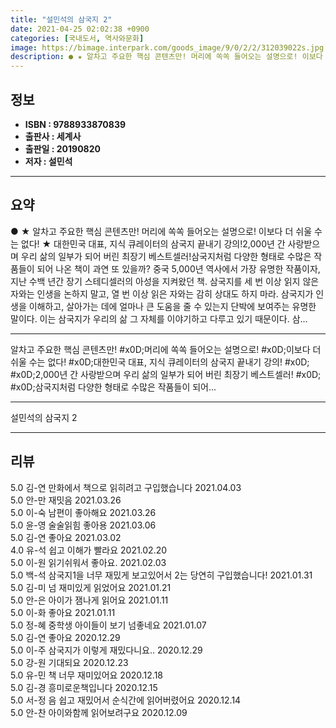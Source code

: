 ```yaml
---
title: "설민석의 삼국지 2"
date: 2021-04-25 02:02:38 +0900
categories: [국내도서, 역사와문화]
image: https://bimage.interpark.com/goods_image/9/0/2/2/312039022s.jpg
description: ● ★ 알차고 주요한 핵심 콘텐츠만! 머리에 쏙쏙 들어오는 설명으로! 이보다 더 쉬울 수는 없다! ★ 대한민국 대표, 지식 큐레이터의 삼국지 끝내기 강의!2,000년 간 사랑받으며 우리 삶의 일부가 되어 버린 최장기 베스트셀러!삼국지처럼 다양한 형태로 수많은 작품들이 되어 나온
---
```


## **정보**

- **ISBN : 9788933870839**
- **출판사 : 세계사**
- **출판일 : 20190820**
- **저자 : 설민석**

------



## **요약**

●  ★ 알차고 주요한 핵심 콘텐츠만!   머리에 쏙쏙 들어오는 설명으로!  이보다 더 쉬울 수는 없다! ★ 대한민국 대표, 지식 큐레이터의 삼국지 끝내기 강의!2,000년 간 사랑받으며 우리 삶의 일부가 되어 버린 최장기 베스트셀러!삼국지처럼 다양한 형태로 수많은 작품들이 되어 나온 책이 과연 또 있을까? 중국 5,000년 역사에서 가장 유명한 작품이자, 지난 수백 년간 장기 스테디셀러의 아성을 지켜왔던 책. 삼국지를 세 번 이상 읽지 않은 자와는 인생을 논하지 말고, 열 번 이상 읽은 자와는 감히 상대도 하지 마라. 삼국지가 인생을 이해하고, 살아가는 데에 얼마나 큰 도움을 줄 수 있는지 단박에 보여주는 유명한 말이다. 이는 삼국지가 우리의 삶 그 자체를 이야기하고 다루고 있기 때문이다. 삼...

------

알차고 주요한 핵심 콘텐츠만!   #x0D;머리에 쏙쏙 들어오는 설명으로!  #x0D;이보다 더 쉬울 수는 없다!  #x0D;대한민국 대표, 지식 큐레이터의 삼국지 끝내기 강의! #x0D; #x0D;2,000년 간 사랑받으며 우리 삶의 일부가 되어 버린 최장기 베스트셀러! #x0D; #x0D;삼국지처럼 다양한 형태로 수많은 작품들이 되어... 

------


설민석의 삼국지 2 

------


## **리뷰** 

5.0 김-연 만화에서  책으로 읽히려고 구입했습니다  2021.04.03 <br/>5.0 안-만 재밋음 2021.03.26 <br/>5.0 이-숙 남편이 좋아해요 2021.03.26 <br/>5.0 윤-영 술술읽힘 좋아용 2021.03.06 <br/>5.0 김-연 좋아요 2021.03.02 <br/>4.0 유-석 쉽고 이해가 빨라요 2021.02.20 <br/>5.0 이-원 읽기쉬워서 좋아요.  2021.02.03 <br/>5.0 백-석 삼국지1을 너무 재밌게 보고있어서 2는 당연히 구입했습니다! 2021.01.31 <br/>5.0 김-미 넘 재미있게 읽었어요 2021.01.21 <br/>5.0 안-은 아이가 잼나게 읽어요 2021.01.11 <br/>5.0 이-화 좋아요 2021.01.11 <br/>5.0 정-혜 중학생 아이들이 보기 넘좋네요 2021.01.07 <br/>5.0 김-연 좋아요 2020.12.29 <br/>5.0 이-주 삼국지가 이렇게 재밌다니요.. 2020.12.29 <br/>5.0 강-원 기대되요 2020.12.23 <br/>5.0 유-민 책 너무 재미있어요 2020.12.18 <br/>5.0 김-경 흥미로운책입니다 2020.12.15 <br/>5.0 서-정 음 쉽고 재밌어서 순식간에 읽어버렸어요
 2020.12.14 <br/>5.0 안-찬 아이와함께 읽어보려구요 2020.12.09 <br/>